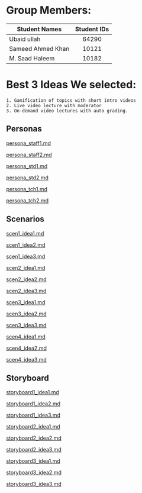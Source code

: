 # Group Members:

| Student Names        | Student IDs   | 
| -------------------- |:-------------:|
| Ubaid ullah          | 64290         | 
| Sameed Ahmed Khan    | 10121         |   
| M. Saad Haleem       | 10182         |    


# Best 3 Ideas We selected:
    1. Gamification of topics with short intro videos
    2. Live video lecture with moderator
    3. On-demand video lectures with auto grading.
    
 ## Personas
    
[persona_staff1.md](https://github.com/MuhammadSaadHaleem/HCI166_Fall2021/blob/main/02-NarrowingDown/persona_staff1.md)

[persona_staff2.md](https://github.com/MuhammadSaadHaleem/HCI166_Fall2021/blob/main/02-NarrowingDown/persona_staff2.md)

[persona_std1.md](https://github.com/MuhammadSaadHaleem/HCI166_Fall2021/blob/main/02-NarrowingDown/persona_std1.md)

[persona_std2.md](https://github.com/MuhammadSaadHaleem/HCI166_Fall2021/blob/main/02-NarrowingDown/persona_std2.md)

[persona_tch1.md](https://github.com/MuhammadSaadHaleem/HCI166_Fall2021/blob/main/02-NarrowingDown/persona_tch1.md)

[persona_tch2.md](https://github.com/MuhammadSaadHaleem/HCI166_Fall2021/blob/main/02-NarrowingDown/persona_tch2.md)

## Scenarios

[scen1_idea1.md](https://github.com/MuhammadSaadHaleem/HCI166_Fall2021/blob/main/02-NarrowingDown/scen1_idea1.md)

[scen1_idea2.md](https://github.com/MuhammadSaadHaleem/HCI166_Fall2021/blob/main/02-NarrowingDown/scen1_idea2.md)

[scen1_idea3.md](https://github.com/MuhammadSaadHaleem/HCI166_Fall2021/blob/main/02-NarrowingDown/scen1_idea2.md)

[scen2_idea1.md](https://github.com/MuhammadSaadHaleem/HCI166_Fall2021/blob/main/02-NarrowingDown/scen1_idea2.md)

[scen2_idea2.md](https://github.com/MuhammadSaadHaleem/HCI166_Fall2021/blob/main/02-NarrowingDown/scen1_idea2.md)

[scen2_idea3.md](https://github.com/MuhammadSaadHaleem/HCI166_Fall2021/blob/main/02-NarrowingDown/scen1_idea3.md)

[scen3_idea1.md](https://github.com/MuhammadSaadHaleem/HCI166_Fall2021/blob/main/02-NarrowingDown/scen3_idea1.md)

[scen3_idea2.md](https://github.com/MuhammadSaadHaleem/HCI166_Fall2021/blob/main/02-NarrowingDown/scen3_idea2.md)

[scen3_idea3.md](https://github.com/MuhammadSaadHaleem/HCI166_Fall2021/blob/main/02-NarrowingDown/scen3_idea3.md)

[scen4_idea1.md](https://github.com/MuhammadSaadHaleem/HCI166_Fall2021/blob/main/02-NarrowingDown/scen4_idea1.md)

[scen4_idea2.md](https://github.com/MuhammadSaadHaleem/HCI166_Fall2021/blob/main/02-NarrowingDown/scen4_idea2.md)

[scen4_idea3.md](https://github.com/MuhammadSaadHaleem/HCI166_Fall2021/blob/main/02-NarrowingDown/scen4_idea3.md)

## Storyboard

[storyboard1_idea1.md](https://github.com/MuhammadSaadHaleem/HCI166_Fall2021/blob/main/02-NarrowingDown/storyboard1_idea1.md)

[storyboard1_idea2.md](https://github.com/MuhammadSaadHaleem/HCI166_Fall2021/blob/main/02-NarrowingDown/storyboard1_idea2.md)

[storyboard1_idea3.md](https://github.com/MuhammadSaadHaleem/HCI166_Fall2021/blob/main/02-NarrowingDown/storyboard1_idea3.md)

[storyboard2_idea1.md](https://github.com/MuhammadSaadHaleem/HCI166_Fall2021/blob/main/02-NarrowingDown/storyboard2_idea1.md)

[storyboard2_idea2.md](https://github.com/MuhammadSaadHaleem/HCI166_Fall2021/blob/main/02-NarrowingDown/storyboard2_idea2.md)

[storyboard2_idea3.md](https://github.com/MuhammadSaadHaleem/HCI166_Fall2021/blob/main/02-NarrowingDown/storyboard2_idea3.md)

[storyboard3_idea1.md](https://github.com/MuhammadSaadHaleem/HCI166_Fall2021/blob/main/02-NarrowingDown/storyboard3_idea1.md)

[storyboard3_idea2.md](https://github.com/MuhammadSaadHaleem/HCI166_Fall2021/blob/main/02-NarrowingDown/storyboard3_idea2.md)

[storyboard3_idea3.md](https://github.com/MuhammadSaadHaleem/HCI166_Fall2021/blob/main/02-NarrowingDown/storyboard3_idea3.md)
